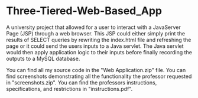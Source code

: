# Three-Tiered-Web-Based_App
A university project that allowed for a user to interact with a JavaServer Page (JSP) through a web browser. This JSP could either simply print the results of SELECT queries by rewriting the index.html file and refreshing the page or it could send the users inputs to a Java servlet. The Java servlet would then apply application logic to their inputs before finally recording the outputs to a MySQL database.

You can find all my source code in the "Web Application.zip" file.
You can find screenshots demonstrating all the functionality the professor requested in "screenshots.zip".
You can find the professors instructions, specifications, and restrictions in "instructions.pdf".
